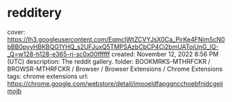 # redditery

cover: https://lh3.googleusercontent.com/EqmcIWtZCVYJsX0Ca_PirKe4FNim5cN0bBB0pyyHBKBQG1YHQ_s2UFJuxQ5TMPSAzbCbCP4Ci2bmUAToiUnG_lQ-_Q=w128-h128-e365-rj-sc0x00ffffff
created: November 12, 2022 8:56 PM (UTC)
description: The reddit gallery.
folder: BOOKMRKS-MTHRFCKR / BROWSR-MTHRFCKR / Browser / Browser Extensions / Chrome Extensions
tags: chrome extensions
url: https://chrome.google.com/webstore/detail/imooeldfapggncchoebfnidcgeiimojb